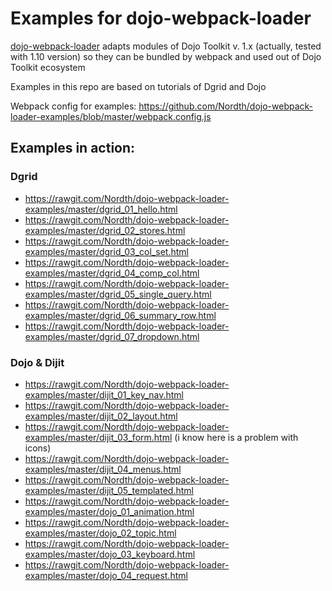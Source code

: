 # Examples for dojo-webpack-loader
[dojo-webpack-loader](https://github.com/Nordth/dojo-webpack-loader) adapts modules of Dojo Toolkit v. 1.x (actually, tested with 1.10 version) so they can be bundled by webpack and used out of Dojo Toolkit ecosystem

Examples in this repo are based on tutorials of Dgrid and Dojo

Webpack config for examples: https://github.com/Nordth/dojo-webpack-loader-examples/blob/master/webpack.config.js

## Examples in action:
### Dgrid

 - https://rawgit.com/Nordth/dojo-webpack-loader-examples/master/dgrid_01_hello.html
 - https://rawgit.com/Nordth/dojo-webpack-loader-examples/master/dgrid_02_stores.html
 - https://rawgit.com/Nordth/dojo-webpack-loader-examples/master/dgrid_03_col_set.html
 - https://rawgit.com/Nordth/dojo-webpack-loader-examples/master/dgrid_04_comp_col.html
 - https://rawgit.com/Nordth/dojo-webpack-loader-examples/master/dgrid_05_single_query.html
 - https://rawgit.com/Nordth/dojo-webpack-loader-examples/master/dgrid_06_summary_row.html
 - https://rawgit.com/Nordth/dojo-webpack-loader-examples/master/dgrid_07_dropdown.html

### Dojo & Dijit

 - https://rawgit.com/Nordth/dojo-webpack-loader-examples/master/dijit_01_key_nav.html
 - https://rawgit.com/Nordth/dojo-webpack-loader-examples/master/dijit_02_layout.html
 - https://rawgit.com/Nordth/dojo-webpack-loader-examples/master/dijit_03_form.html (i know here is a problem with icons)
 - https://rawgit.com/Nordth/dojo-webpack-loader-examples/master/dijit_04_menus.html
 - https://rawgit.com/Nordth/dojo-webpack-loader-examples/master/dijit_05_templated.html
 - https://rawgit.com/Nordth/dojo-webpack-loader-examples/master/dojo_01_animation.html
 - https://rawgit.com/Nordth/dojo-webpack-loader-examples/master/dojo_02_topic.html
 - https://rawgit.com/Nordth/dojo-webpack-loader-examples/master/dojo_03_keyboard.html
 - https://rawgit.com/Nordth/dojo-webpack-loader-examples/master/dojo_04_request.html

